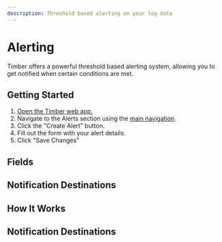 ```yaml
---
description: Threshold based alerting on your log data
---
```


# Alerting

Timber offers a powerful threshold based alerting system, allowing you to get notified when certain conditions are met.

## Getting Started

1. [Open the Timber web app.](https://app.timber.io)
2. Navigate to the Alerts section using the [main navigation](../clients/web-app/#2-main-navigation).
3. Click the "Create Alert" button.
4. Fill out the form with your alert details.
5. Click "Save Changes"

## Fields

## Notification Destinations

## How It Works

## Notification Destinations

